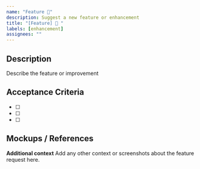 ```yaml
---
name: "Feature 🚀"
description: Suggest a new feature or enhancement
title: "[Feature] 🚀 "
labels: [enhancement]
assignees: ""
---
```


## Description

Describe the feature or improvement

## Acceptance Criteria

<!-- Define clear success criteria -->

- [ ]
- [ ]
- [ ]

## Mockups / References

<!-- Optional: screenshots, sketches, or links -->

**Additional context**
Add any other context or screenshots about the feature request here.

